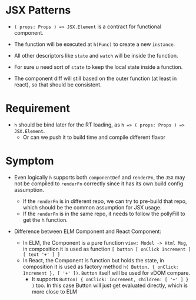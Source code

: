 # JSX Patterns
- `( props: Props ) => JSX.Element` is a contract for functional component.

- The function will be executed at `h(Func)` to create a new `instance`.

- All other descriptors like `state` and `watch` will be inside the function.

- For sure u need sort of `state` to keep the local state inside a function.

- The component diff will still based on the outer function (at least in react), so that should be consistent.

# Requirement
- `h` should be bind later for the RT loading, as `h => ( props: Props ) => JSX.Element`.
  - Or can we push it to build time and compile different flavor

# Symptom
- Even logically `h` supports both `componentDef` and `renderFn`, the `JSX` may not be compiled to `renderFn` correctly since it has its own build config assumption.
  - If the `renderFn` is in different repo, we can try to pre-build that repo, which should be the common assumption for JSX usage.
  - If the `renderFn` is in the same repo, it needs to follow the pollyFill to get the h function.

- Difference between ELM Component and React Component:
  - In ELM, the Component is a pure function `view: Model -> Html Msg`, in composition it is used as function `[ button [ onClick Increment ] [ text '+' ] ]`
  - In React, the Component is function but holds the state, in composition it is used as factory method `h( Button, { onClick: Increment }, [ '+' ])`. `Button` itself will be used for vDOM compare.
    - It supports `Button( { onClick: Increment, children: [ '+' ] } )` too. In this case Button will just get evaluated directly, which is more close to ELM
